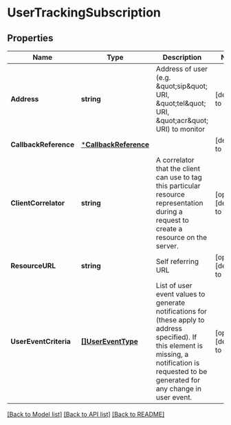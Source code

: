 # UserTrackingSubscription

## Properties
Name | Type | Description | Notes
------------ | ------------- | ------------- | -------------
**Address** | **string** | Address of user (e.g. \&quot;sip\&quot; URI, \&quot;tel\&quot; URI, \&quot;acr\&quot; URI) to monitor | [default to null]
**CallbackReference** | [***CallbackReference**](CallbackReference.md) |  | [default to null]
**ClientCorrelator** | **string** | A correlator that the client can use to tag this particular resource representation during a request to create a resource on the server. | [optional] [default to null]
**ResourceURL** | **string** | Self referring URL | [optional] [default to null]
**UserEventCriteria** | [**[]UserEventType**](UserEventType.md) | List of user event values to generate notifications for (these apply to address specified). If this element is missing, a notification is requested to be generated for any change in user event. | [optional] [default to null]

[[Back to Model list]](../README.md#documentation-for-models) [[Back to API list]](../README.md#documentation-for-api-endpoints) [[Back to README]](../README.md)


